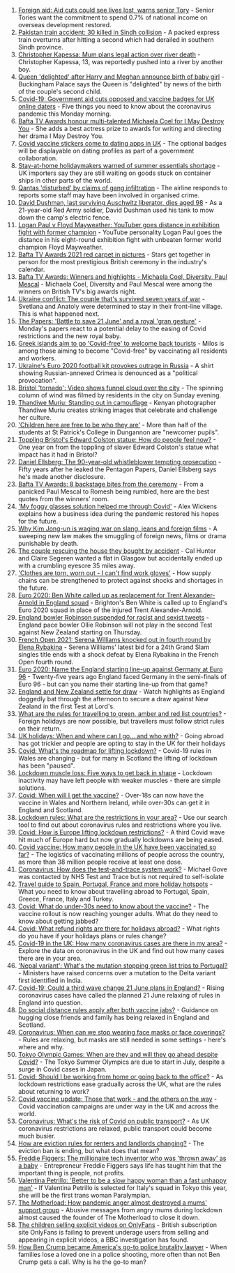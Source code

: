 1. [Foreign aid: Aid cuts could see lives lost, warns senior Tory](https://www.bbc.co.uk/news/uk-politics-57379699) - Senior Tories want the commitment to spend 0.7% of national income on overseas development restored.
2. [Pakistan train accident: 30 killed in Sindh collision](https://www.bbc.co.uk/news/world-asia-57380615) - A packed express train overturns after hitting a second which had derailed in southern Sindh province.
3. [Christopher Kapessa: Mum plans legal action over river death](https://www.bbc.co.uk/news/uk-wales-57342780) - Christopher Kapessa, 13, was reportedly pushed into a river by another boy.
4. [Queen 'delighted' after Harry and Meghan announce birth of baby girl](https://www.bbc.co.uk/news/uk-57380133) - Buckingham Palace says the Queen is "delighted" by news of the birth of the couple's second child.
5. [Covid-19: Government aid cuts opposed and vaccine badges for UK online daters](https://www.bbc.co.uk/news/uk-57378094) - Five things you need to know about the coronavirus pandemic this Monday morning.
6. [Bafta TV Awards honour multi-talented Michaela Coel for I May Destroy You](https://www.bbc.co.uk/news/entertainment-arts-57331430) - She adds a best actress prize to awards for writing and directing her drama I May Destroy You.
7. [Covid vaccine stickers come to dating apps in UK](https://www.bbc.co.uk/news/technology-57379034) - The optional badges will be displayable on dating profiles as part of a government collaboration.
8. [Stay-at-home holidaymakers warned of summer essentials shortage](https://www.bbc.co.uk/news/business-57379810) - UK importers say they are still waiting on goods stuck on container ships in other parts of the world.
9. [Qantas 'disturbed' by claims of gang infiltration](https://www.bbc.co.uk/news/world-australia-57379984) - The airline responds to reports some staff may have been involved in organised crime.
10. [David Dushman, last surviving Auschwitz liberator, dies aged 98](https://www.bbc.co.uk/news/world-europe-57379704) - As a 21-year-old Red Army soldier, David Dushman used his tank to mow down the camp's electric fence.
11. [Logan Paul v Floyd Mayweather: YouTuber goes distance in exhibition fight with former champion](https://www.bbc.co.uk/sport/boxing/57381402) - YouTube personality Logan Paul goes the distance in his eight-round exhibition fight with unbeaten former world champion Floyd Mayweather.
12. [Bafta TV Awards 2021 red carpet in pictures](https://www.bbc.co.uk/news/entertainment-arts-57376490) - Stars get together in person for the most prestigious British ceremony in the industry's calendar.
13. [Bafta TV Awards: Winners and highlights - Michaela Coel, Diversity, Paul Mescal](https://www.bbc.co.uk/news/entertainment-arts-57379298) - Michaela Coel, Diversity and Paul Mescal were among the winners on British TV's big awards night.
14. [Ukraine conflict: The couple that's survived seven years of war](https://www.bbc.co.uk/news/world-europe-57379295) - Svetlana and Anatoly were determined to stay in their front-line village. This is what happened next.
15. [The Papers: 'Battle to save 21 June' and a royal 'gran gesture'](https://www.bbc.co.uk/news/blogs-the-papers-57379684) - Monday's papers react to a potential delay to the easing of Covid restrictions and the new royal baby.
16. [Greek islands aim to go 'Covid-free' to welcome back tourists](https://www.bbc.co.uk/news/world-europe-57363386) - Milos is among those aiming to become "Covid-free" by vaccinating all residents and workers.
17. [Ukraine's Euro 2020 football kit provokes outrage in Russia](https://www.bbc.co.uk/news/world-europe-57379875) - A shirt showing Russian-annexed Crimea is denounced as a "political provocation".
18. [Bristol 'tornado': Video shows funnel cloud over the city](https://www.bbc.co.uk/news/uk-57379944) - The spinning column of wind was filmed by residents in the city on Sunday evening.
19. [Thandiwe Muriu: Standing out in camouflage](https://www.bbc.co.uk/news/world-africa-57306150) - Kenyan photographer Thandiwe Muriu creates striking images that celebrate and challenge her culture.
20. ['Children here are free to be who they are'](https://www.bbc.co.uk/news/uk-northern-ireland-57349669) - More than half of the students at St Patrick's College in Dungannon are "newcomer pupils".
21. [Toppling Bristol's Edward Colston statue: How do people feel now?](https://www.bbc.co.uk/news/uk-england-bristol-57337123) - One year on from the toppling of slaver Edward Colston's statue what impact has it had in Bristol?
22. [Daniel Ellsberg: The 90-year-old whistleblower tempting prosecution](https://www.bbc.co.uk/news/world-us-canada-57341592) - Fifty years after he leaked the Pentagon Papers, Daniel Ellsberg says he's made another disclosure.
23. [Bafta TV Awards: 8 backstage bites from the ceremony](https://www.bbc.co.uk/news/entertainment-arts-57376765) - From a panicked Paul Mescal to Romesh being rumbled, here are the best quotes from the winners' room.
24. ['My foggy glasses solution helped me through Covid'](https://www.bbc.co.uk/news/business-57256776) - Alex Wickens explains how a business idea during the pandemic restored his hopes for the future.
25. [Why Kim Jong-un is waging war on slang, jeans and foreign films](https://www.bbc.co.uk/news/world-asia-57225936) - A sweeping new law makes the smuggling of foreign news, films or drama punishable by death.
26. [The couple rescuing the house they bought by accident](https://www.bbc.co.uk/news/uk-scotland-glasgow-west-57356617) - Cal Hunter and Claire Segeren wanted a flat in Glasgow but accidentally ended up with a crumbling eyesore 35 miles away.
27. ['Clothes are torn, worn out - I can't find work gloves'](https://www.bbc.co.uk/news/business-57253341) - How supply chains can be strengthened to protect against shocks and shortages in the future.
28. [Euro 2020: Ben White called up as replacement for Trent Alexander-Arnold in England squad](https://www.bbc.co.uk/sport/football/57381758) - Brighton's Ben White is called up to England's Euro 2020 squad in place of the injured Trent Alexander-Arnold.
29. [England bowler Robinson suspended for racist and sexist tweets](https://www.bbc.co.uk/sport/cricket/57379184) - England pace bowler Ollie Robinson will not play in the second Test against New Zealand starting on Thursday.
30. [French Open 2021: Serena Williams knocked out in fourth round by Elena Rybakina](https://www.bbc.co.uk/sport/tennis/57377992) - Serena Williams' latest bid for a 24th Grand Slam singles title ends with a shock defeat by Elena Rybakina in the French Open fourth round.
31. [Euro 2020: Name the England starting line-up against Germany at Euro 96](https://www.bbc.co.uk/sport/football/51237335) - Twenty-five years ago England faced Germany in the semi-finals of Euro 96 - but can you name their starting line-up from that game?
32. [England and New Zealand settle for draw](https://www.bbc.co.uk/sport/av/cricket/57379064) - Watch highlights as England doggedly bat through the afternoon to secure a draw against New Zealand in the first Test at Lord's.
33. [What are the rules for travelling to green, amber and red list countries?](https://www.bbc.co.uk/news/explainers-52544307) - Foreign holidays are now possible, but travellers must follow strict rules on their return.
34. [UK holidays: When and where can I go... and who with?](https://www.bbc.co.uk/news/explainers-52646738) - Going abroad has got trickier and people are opting to stay in the UK for their holidays
35. [Covid: What's the roadmap for lifting lockdown?](https://www.bbc.co.uk/news/explainers-52530518) - Covid-19 rules in Wales are changing - but for many in Scotland the lifting of lockdown has been "paused".
36. [Lockdown muscle loss: Five ways to get back in shape](https://www.bbc.co.uk/news/uk-56887390) - Lockdown inactivity may have left people with weaker muscles - there are simple solutions.
37. [Covid: When will I get the vaccine?](https://www.bbc.co.uk/news/health-55045639) - Over-18s can now have the vaccine in Wales and Northern Ireland, while over-30s can get it in England and Scotland.
38. [Lockdown rules: What are the restrictions in your area?](https://www.bbc.co.uk/news/uk-54373904) - Use our search tool to find out about coronavirus rules and restrictions where you live.
39. [Covid: How is Europe lifting lockdown restrictions?](https://www.bbc.co.uk/news/explainers-53640249) - A third Covid wave hit much of Europe hard but now gradually lockdowns are being eased.
40. [Covid vaccine: How many people in the UK have been vaccinated so far?](https://www.bbc.co.uk/news/health-55274833) - The logistics of vaccinating millions of people across the country, as more than 38 million people receive at least one dose.
41. [Coronavirus: How does the test-and-trace system work?](https://www.bbc.co.uk/news/explainers-52442754) - Michael Gove was contacted by NHS Test and Trace but is not required to self-isolate
42. [Travel guide to Spain, Portugal, France and more holiday hotspots](https://www.bbc.co.uk/news/explainers-56997931) - What you need to know about travelling abroad to Portugal, Spain, Greece, France, Italy and Turkey.
43. [Covid: What do under-30s need to know about the vaccine?](https://www.bbc.co.uk/news/health-57273875) - The vaccine rollout is now reaching younger adults. What do they need to know about getting jabbed?
44. [Covid: What refund rights are there for holidays abroad?](https://www.bbc.co.uk/news/business-51615412) - What rights do you have if your holidays plans or rules change?
45. [Covid-19 in the UK: How many coronavirus cases are there in my area?](https://www.bbc.co.uk/news/uk-51768274) - Explore the data on coronavirus in the UK and find out how many cases there are in your area.
46. ['Nepal variant': What's the mutation stopping green list trips to Portugal?](https://www.bbc.co.uk/news/health-57356109) - Ministers have raised concerns over a mutation to the Delta variant first identified in India.
47. [Covid-19: Could a third wave change 21 June plans in England?](https://www.bbc.co.uk/news/health-57328469) - Rising coronavirus cases have called the planned 21 June relaxing of rules in England into question.
48. [Do social distance rules apply after both vaccine jabs?](https://www.bbc.co.uk/news/uk-51506729) - Guidance on hugging close friends and family has being relaxed in England and Scotland.
49. [Coronavirus: When can we stop wearing face masks or face coverings?](https://www.bbc.co.uk/news/health-51205344) - Rules are relaxing, but masks are still needed in some settings - here's where and why.
50. [Tokyo Olympic Games: When are they and will they go ahead despite Covid?](https://www.bbc.co.uk/news/world-asia-57240044) - The Tokyo Summer Olympics are due to start in July, despite a surge in Covid cases in Japan.
51. [Covid: Should I be working from home or going back to the office?](https://www.bbc.co.uk/news/business-52567567) - As lockdown restrictions ease gradually across the UK, what are the rules about returning to work?
52. [Covid vaccine update: Those that work - and the others on the way](https://www.bbc.co.uk/news/health-51665497) - Covid vaccination campaigns are under way in the UK and across the world.
53. [Coronavirus: What's the risk of Covid on public transport?](https://www.bbc.co.uk/news/health-51736185) - As UK coronavirus restrictions are relaxed, public transport could become much busier.
54. [How are eviction rules for renters and landlords changing?](https://www.bbc.co.uk/news/explainers-53860154) - The eviction ban is ending, but what does that mean?
55. [Freddie Figgers: The millionaire tech inventor who was 'thrown away' as a baby](https://www.bbc.co.uk/news/stories-57081087) - Entrepreneur Freddie Figgers says life has taught him that the important thing is people, not profits.
56. [Valentina Petrillo: 'Better to be a slow happy woman than a fast unhappy man'](https://www.bbc.co.uk/news/stories-57338207) - If Valentina Petrillo is selected for Italy's squad in Tokyo this year, she will be the first trans woman Paralympian.
57. [The Motherload: How pandemic anger almost destroyed a mums' support group](https://www.bbc.co.uk/news/stories-57285368) - Abusive messages from angry mums during lockdown almost caused the founder of The Motherload to close it down.
58. [The children selling explicit videos on OnlyFans](https://www.bbc.co.uk/news/uk-57255983) - British subscription site OnlyFans is failing to prevent underage users from selling and appearing in explicit videos, a BBC investigation has found.
59. [How Ben Crump became America's go-to police brutality lawyer](https://www.bbc.co.uk/news/world-us-canada-57038162) - When families lose a loved one in a police shooting, more often than not Ben Crump gets a call. Why is he the go-to man?
